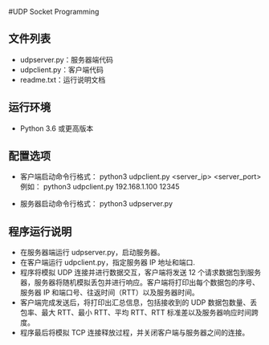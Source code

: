 #UDP Socket Programming
## 文件列表
- udpserver.py：服务器端代码
- udpclient.py：客户端代码
- readme.txt：运行说明文档

## 运行环境
- Python 3.6 或更高版本

## 配置选项
- 客户端启动命令行格式：
python3 udpclient.py <server_ip> <server_port>
例如：
python3 udpclient.py 192.168.1.100 12345

- 服务器启动命令行格式：
python3 udpserver.py

## 程序运行说明
- 在服务器端运行 udpserver.py，启动服务器。
- 在客户端运行 udpclient.py，指定服务器 IP 地址和端口.
- 程序将模拟 UDP 连接并进行数据交互，客户端将发送 12 个请求数据包到服务器，服务器将随机模拟丢包并进行响应。客户端将打印出每个数据包的序号、服务器 IP 和端口号、往返时间（RTT）以及服务器时间。
- 客户端完成发送后，将打印出汇总信息，包括接收到的 UDP 数据包数量、丢包率、最大 RTT、最小 RTT、平均 RTT、RTT 标准差以及服务器响应时间跨度。
- 程序最后将模拟 TCP 连接释放过程，并关闭客户端与服务器之间的连接。

